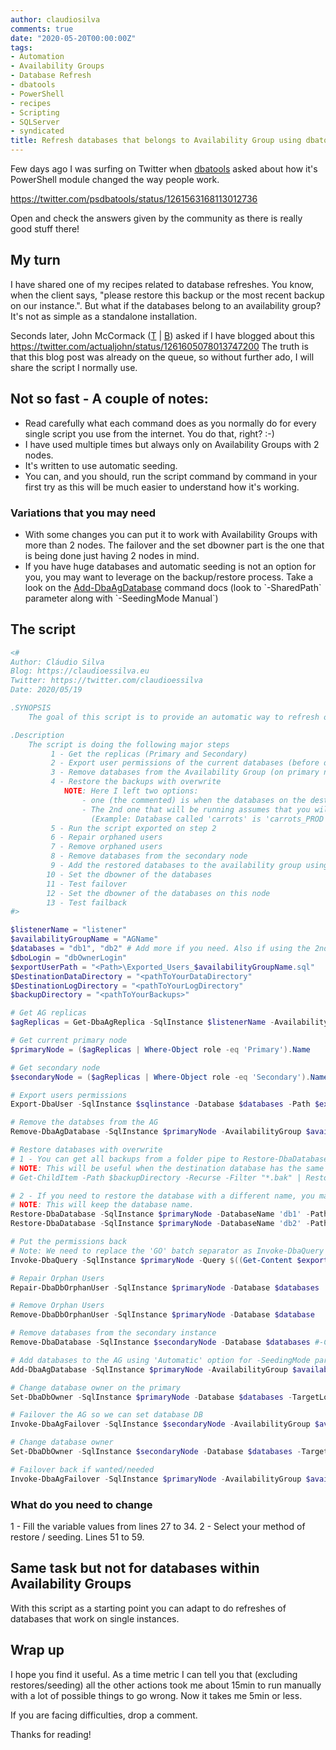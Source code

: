 ```yaml
---
author: claudiosilva
comments: true
date: "2020-05-20T00:00:00Z"
tags:
- Automation
- Availability Groups
- Database Refresh
- dbatools
- PowerShell
- recipes
- Scripting
- SQLServer
- syndicated
title: Refresh databases that belongs to Availability Group using dbatools
---
```

Few days ago I was surfing on Twitter when <a href="https://twitter.com/psdbatools">dbatools</a> asked about how it's PowerShell module changed the way people work.

https://twitter.com/psdbatools/status/1261563168113012736

Open and check the answers given by the community as there is really good stuff there!

<h2>My turn</h2>

I have shared one of my recipes related to database refreshes. You know, when the client says, "please restore this backup or the most recent backup on our instance.". But what if the databases belong to an availability group? It's not as simple as a standalone installation.

Seconds later, John McCormack (<a href="https://twitter.com/actualjohn">T</a> \| <a href="https://johnmccormack.it/">B</a>) asked if I have blogged about this
https://twitter.com/actualjohn/status/1261605078013747200
The truth is that this blog post was already on the queue, so without further ado, I will share the script I normally use.

<h2>Not so fast - A couple of notes:</h2>

<ul>
<li>Read carefully what each command does as you normally do for every single script you use from the internet. You do that, right? :-)</li>
<li>I have used multiple times but always only on Availability Groups with 2 nodes. </li>
<li>It's written to use automatic seeding. </li>
<li>You can, and you should, run the script command by command in your first try as this will be much easier to understand how it's working.</li>
</ul>

<h3>Variations that you may need</h3>

<ul>
<li>With some changes you can put it to work with Availability Groups with more than 2 nodes. The failover and the set dbowner part is the one that is being done just having 2 nodes in mind. </li>
<li>If you have huge databases and automatic seeding is not an option for you, you may want to leverage on the backup/restore process. Take a look on the <a href="https://docs.dbatools.io/#Add-DbaAgDatabase">Add-DbaAgDatabase</a> command docs (look to `-SharedPath` parameter along with `-SeedingMode Manual`)</li>
</ul>

<h2>The script</h2>

``` powershell
<#
Author: Cláudio Silva
Blog: https://claudioessilva.eu
Twitter: https://twitter.com/claudioessilva
Date: 2020/05/19

.SYNOPSIS
    The goal of this script is to provide an automatic way to refresh one or more databases that belongs to an Availability Group.

.Description
    The script is doing the following major steps
         1 - Get the replicas (Primary and Secondary)
         2 - Export user permissions of the current databases (before dropping them)
         3 - Remove databases from the Availability Group (on primary node)
         4 - Restore the backups with overwrite
            NOTE: Here I left two options:
                - one (the commented) is when the databases on the destination instance have the same name as the origin
                - The 2nd one that will be running assumes that you will need to give a different name to the database on the destination instance.
                  (Example: Database called 'carrots' is 'carrots_PROD' on destination instance)
         5 - Run the script exported on step 2
         6 - Repair orphaned users
         7 - Remove orphaned users
         8 - Remove databases from the secondary node
         9 - Add the restored databases to the availability group using Automatic Seeding
        10 - Set the dbowner of the databases
        11 - Test failover
        12 - Set the dbowner of the databases on this node
        13 - Test failback
#>

$listenerName = "listener"
$availabilityGroupName = "AGName"
$databases = "db1", "db2" # Add more if you need. Also if using the 2nd method of restore, add there too.
$dboLogin = "dbOwnerLogin"
$exportUserPath = "<Path>\Exported_Users_$availabilityGroupName.sql"
$DestinationDataDirectory = "<pathToYourDataDirectory"
$DestinationLogDirectory = "<pathToYourLogDirectory"
$backupDirectory = "<pathToYourBackups>"

# Get AG replicas
$agReplicas = Get-DbaAgReplica -SqlInstance $listenerName -AvailabilityGroup $availabilityGroupName

# Get current primary node
$primaryNode = ($agReplicas | Where-Object role -eq 'Primary').Name

# Get secondary node
$secondaryNode = ($agReplicas | Where-Object role -eq 'Secondary').Name

# Export users permissions
Export-DbaUser -SqlInstance $sqlinstance -Database $databases -Path $exportUserPath

# Remove the databses from the AG
Remove-DbaAgDatabase -SqlInstance $primaryNode -AvailabilityGroup $availabilityGroupName -Database $databases #-Confirm:$false

# Restore databases with overwrite
# 1 - You can get all backups from a folder pipe to Restore-DbaDatabase and it will do the magic.
# NOTE: This will be useful when the destination database has the same name as the source.
# Get-ChildItem -Path $backupDirectory -Recurse -Filter "*.bak" | Restore-DbaDatabase -SqlInstance $sqlinstance -WithReplace -DestinationDataDirectory $DestinationDataDirectory -DestinationLogDirectory $DestinationLogDirectory

# 2 - If you need to restore the database with a different name, you may prefer to specify each -Database name from the specific backup
# NOTE: This will keep the database name.
Restore-DbaDatabase -SqlInstance $primaryNode -DatabaseName 'db1' -Path "$backupDirectory\db1.bak" -WithReplace -DestinationDataDirectory $DestinationDataDirectory -DestinationLogDirectory $DestinationLogDirectory
Restore-DbaDatabase -SqlInstance $primaryNode -DatabaseName 'db2' -Path "$backupDirectory\db2.bak" -WithReplace -DestinationDataDirectory $DestinationDataDirectory -DestinationLogDirectory $DestinationLogDirectory

# Put the permissions back
# Note: We need to replace the 'GO' batch separator as Invoke-DbaQuery will do this split and send execution one-by-one. This means that a database context change works but then next command will probably be run on master
Invoke-DbaQuery -SqlInstance $primaryNode -Query $((Get-Content $exportUserPath) -replace '\bGO\b', ' ')

# Repair Orphan Users
Repair-DbaDbOrphanUser -SqlInstance $primaryNode -Database $databases

# Remove Orphan Users
Remove-DbaDbOrphanUser -SqlInstance $primaryNode -Database $database

# Remove databases from the secondary instance
Remove-DbaDatabase -SqlInstance $secondaryNode -Database $databases #-Confirm:$false

# Add databases to the AG using 'Automatic' option for -SeedingMode parameter
Add-DbaAgDatabase -SqlInstance $primaryNode -AvailabilityGroup $availabilityGroupName -Database $databases -SeedingMode Automatic #-Confirm:$false

# Change database owner on the primary
Set-DbaDbOwner -SqlInstance $primaryNode -Database $databases -TargetLogin $dboLogin

# Failover the AG so we can set database DB
Invoke-DbaAgFailover -SqlInstance $secondaryNode -AvailabilityGroup $availabilityGroupName

# Change database owner
Set-DbaDbOwner -SqlInstance $secondaryNode -Database $databases -TargetLogin $dboLogin

# Failover back if wanted/needed
Invoke-DbaAgFailover -SqlInstance $primaryNode -AvailabilityGroup $availabilityGroupName
```

<h3>What do you need to change</h3>

1 - Fill the variable values from lines 27 to 34.
2 - Select your method of restore / seeding. Lines 51 to 59.

<h2>Same task but not for databases within Availability Groups</h2>

With this script as a starting point you can adapt to do refreshes of databases that work on single instances.

<h2>Wrap up</h2>

I hope you find it useful.
As a time metric I can tell you that (excluding restores/seeding) all the other actions took me about 15min to run manually with a lot of possible things to go wrong. Now it takes me 5min or less.

If you are facing difficulties, drop a comment.

Thanks for reading!
